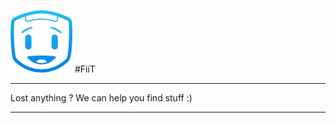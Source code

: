 ![FiiT](/.github/assets/logo.png) #FiiT

***

Lost anything ? We can help you find stuff :)

***

# <code/>
